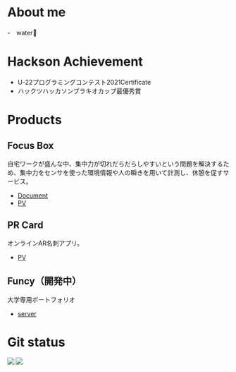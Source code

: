 # About me
-　water🥛 

# Hackson Achievement
-  U-22プログラミングコンテスト2021Certificate
-  ハックツハッカソンブラキオカップ最優秀賞

# Products
## Focus Box
自宅ワークが盛んな中、集中力が切れだらだらしやすいという問題を解決するため、集中力をセンサを使った環境情報や人の瞬きを用いて計測し、休憩を促すサービス。
- [Document](https://docs.google.com/document/d/1swD0VkZdSIeA8Z4DxtYOLiX4VxEL8cL3ag2XqhtaxKA/edit?usp=sharing)
- [PV](https://youtu.be/aPUW6i975N8)
## PR Card
オンラインAR名刺アプリ。
- [PV](https://youtu.be/aTRJutAX4OU)

## Funcy（開発中）
大学専用ポートフォリオ
- [server](https://github.com/Funcy-ICT/Funcy_Portfolio_Backend/tree/develop/app)

# Git status
<a href="https://github.com/anuraghazra/github-readme-stats">
  <img align="left" src="https://github-readme-stats.vercel.app/api?username=KeitaOsaki&count_private=true&show_icons=true" />
</a>
<a href="https://github.com/anuraghazra/github-readme-stats">
  <img align="left" src="https://github-readme-stats.vercel.app/api/top-langs/?username=KeitaOsaki&hide=TeX,CSS,HTML&langs_count=5" />
</a>
